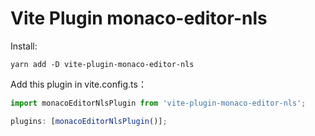 # Vite Plugin monaco-editor-nls

Install:

```shell
yarn add -D vite-plugin-monaco-editor-nls
```

Add this plugin in vite.config.ts：

```typescript
import monacoEditorNlsPlugin from 'vite-plugin-monaco-editor-nls';

plugins: [monacoEditorNlsPlugin()];
```
